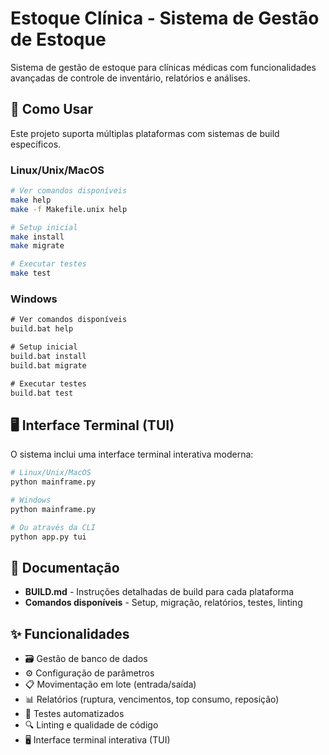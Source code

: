 # Estoque Clínica - Sistema de Gestão de Estoque

Sistema de gestão de estoque para clínicas médicas com funcionalidades avançadas de controle de inventário, relatórios e análises.

## 🚀 Como Usar

Este projeto suporta múltiplas plataformas com sistemas de build específicos.

### Linux/Unix/MacOS
```bash
# Ver comandos disponíveis
make help
make -f Makefile.unix help

# Setup inicial
make install
make migrate

# Executar testes
make test
```

### Windows
```cmd
# Ver comandos disponíveis
build.bat help

# Setup inicial
build.bat install
build.bat migrate

# Executar testes
build.bat test
```

## 🖥️ Interface Terminal (TUI)

O sistema inclui uma interface terminal interativa moderna:

```bash
# Linux/Unix/MacOS
python mainframe.py

# Windows
python mainframe.py

# Ou através da CLI
python app.py tui
```

## 📖 Documentação

- **BUILD.md** - Instruções detalhadas de build para cada plataforma
- **Comandos disponíveis** - Setup, migração, relatórios, testes, linting

## ✨ Funcionalidades

- 🗃️ Gestão de banco de dados
- ⚙️ Configuração de parâmetros
- 📋 Movimentação em lote (entrada/saída)
- 📊 Relatórios (ruptura, vencimentos, top consumo, reposição)
- 🧪 Testes automatizados
- 🔍 Linting e qualidade de código
- 🖥️ Interface terminal interativa (TUI)